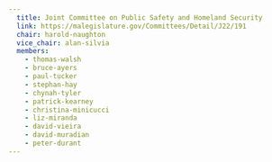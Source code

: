 ```yaml
---
  title: Joint Committee on Public Safety and Homeland Security
  link: https://malegislature.gov/Committees/Detail/J22/191
  chair: harold-naughton
  vice_chair: alan-silvia
  members: 
    - thomas-walsh
    - bruce-ayers
    - paul-tucker
    - stephan-hay
    - chynah-tyler
    - patrick-kearney
    - christina-minicucci
    - liz-miranda
    - david-vieira
    - david-muradian
    - peter-durant
---
```

